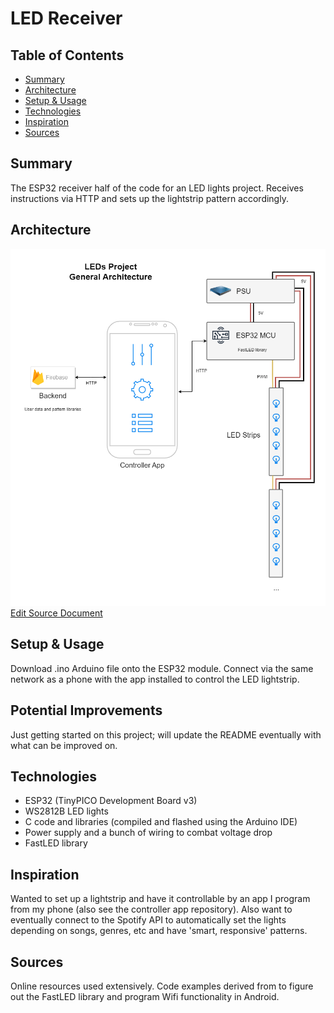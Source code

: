 # LED Receiver

## Table of Contents
* [Summary](#summary)
* [Architecture](#architecture)
* [Setup & Usage](#setup-&-usage)
* [Technologies](#technologies)
* [Inspiration](#inspiration)
* [Sources](#sources)

## Summary
The ESP32 receiver half of the code for an LED lights project. Receives instructions via HTTP and sets up the lightstrip pattern accordingly.

## Architecture
![General Architecture Diagram](documentation/LEDs%20Project%20General%20Architecture.png)
[Edit Source Document](https://app.diagrams.net/?src=about#G1grlmBMnNhJxIqO1p9Py0KbEwqqTXZHo6)

## Setup & Usage
Download .ino Arduino file onto the ESP32 module. Connect via the same network as a phone with the app installed to control the LED lightstrip.

## Potential Improvements
Just getting started on this project; will update the README eventually with what can be improved on.

## Technologies
* ESP32 (TinyPICO Development Board v3)
* WS2812B LED lights
* C code and libraries (compiled and flashed using the Arduino IDE)
* Power supply and a bunch of wiring to combat voltage drop
* FastLED library

## Inspiration
Wanted to set up a lightstrip and have it controllable by an app I program from my phone (also see the controller app repository).  Also want to eventually connect to the Spotify API to automatically set the lights depending on songs, genres, etc and have 'smart, responsive' patterns.

## Sources
Online resources used extensively.  Code examples derived from to figure out the FastLED library and program Wifi functionality in Android.
